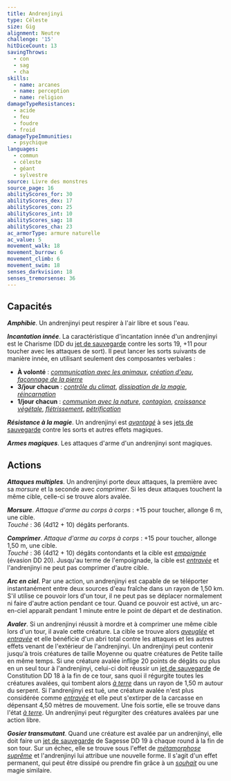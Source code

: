 ```yaml
---
title: Andrenjinyi
type: Céleste
size: Gig
alignment: Neutre
challenge: '15'
hitDiceCount: 13
savingThrows:
  - con
  - sag
  - cha
skills:
  - name: arcanes
  - name: perception
  - name: religion
damageTypeResistances:
  - acide
  - feu
  - foudre
  - froid
damageTypeImmunities:
  - psychique
languages:
  - commun
  - céleste
  - géant
  - sylvestre
source: Livre des monstres
source_page: 16
abilityScores_for: 30
abilityScores_dex: 17
abilityScores_con: 25
abilityScores_int: 10
abilityScores_sag: 18
abilityScores_cha: 23
ac_armorType: armure naturelle
ac_value: 5
movement_walk: 18
movement_burrow: 6
movement_climb: 6
movement_swim: 18
senses_darkvision: 18
senses_tremorsense: 36
---
```

## Capacités
_**Amphibie**_. Un andrenjinyi peut respirer à l'air libre et sous l'eau.

_**Incantation innée**_. La caractéristique d'incantation innée d'un andrenjinyi est le Charisme (DD du [jet de sauvegarde](/utiliser-les-caracteristiques/#jets-de-sauvegarde) contre les sorts 19, +11 pour toucher avec les attaques de sort). Il peut lancer les sorts suivants de manière innée, en utilisant seulement des composantes verbales :
* **À volonté** : [_communication avec les animaux_](/grimoire/communication-avec-les-animaux/), [_création d'eau_](/grimoire/creation-de-nourriture-et-d-eau/), [_façonnage de la pierre_](/grimoire/faconnage-de-la-pierre/)
* **3/jour chacun** : [_contrôle du climat_](/grimoire/controle-du-climat/), [_dissipation de la magie_](/grimoire/dissipation-de-la-magie/), [_réincarnation_](/grimoire/reincarnation/)
* **1/jour chacun** : [_communion avec la nature_](/grimoire/communion-avec-la-nature/), [_contagion_](/grimoire/contagion/), [_croissance végétale_](/grimoire/croissance-vegetale/), [_flétrissement_](/grimoire/fletrissement/), [_pétrification_](/grimoire/petrification/)

_**Résistance à la magie**_. Un andrenjinyi est [_avantagé_](/utiliser-les-caracteristiques/#avantage-et-desavantage) à ses [jets de sauvegarde](/utiliser-les-caracteristiques/#jets-de-sauvegarde) contre les sorts et autres effets magiques.

_**Armes magiques**_. Les attaques d'arme d'un andrenjinyi sont magiques.

## Actions
_**Attaques multiples**_. Un andrenjinyi porte deux attaques, la première avec sa _morsure_ et la seconde avec _comprimer_. Si les deux attaques touchent la même cible, celle-ci se trouve alors avalée.

_**Morsure**_. _Attaque d'arme au corps à corps_ : +15 pour toucher, allonge 6 m, une cible.  
_Touché_ : 36 (4d12 + 10) dégâts perforants.

_**Comprimer**_. _Attaque d'arme au corps à corps_ : +15 pour toucher, allonge 1,50 m, une cible.  
_Touché_ : 36 (4d12 + 10) dégâts contondants et la cible est [_empoignée_](/gerer-la-sante-du-personnage/#empoigne) (évasion DD 20). Jusqu'au terme de l'empoignade, la cible est [_entravée_](/gerer-la-sante-du-personnage/#entrave) et l'andrenjinyi ne peut pas comprimer d'autre cible.

_**Arc en ciel**_. Par une action, un andrenjinyi est capable de se téléporter instantanément entre deux sources d'eau fraîche dans un rayon de 1,50 km. S'il utilise ce pouvoir lors d'un tour, il ne peut pas se déplacer normalement ni faire d'autre action pendant ce tour. Quand ce pouvoir est activé, un arc-en-ciel apparaît pendant 1 minute entre le point de départ et de destination.

_**Avaler**_. Si un andrenjinyi réussit à mordre et à comprimer une même cible lors d'un tour, il avale cette créature. La cible se trouve alors [_aveuglée_](/gerer-la-sante-du-personnage/#aveugle) et [_entravée_](/gerer-la-sante-du-personnage/#entrave) et elle bénéficie d'un abri total contre les attaques et les autres effets venant de l'extérieur de l'andrenjinyi. Un andrenjinyi peut contenir jusqu'à trois créatures de taille Moyenne ou quatre créatures de Petite taille en même temps. Si une créature avalée inflige 20 points de dégâts ou plus en un seul tour à l'andrenjinyi, celui-ci doit réussir un [jet de sauvegarde](/utiliser-les-caracteristiques/#jets-de-sauvegarde) de Constitution DD 18 à la fin de ce tour, sans quoi il régurgite toutes les créatures avalées, qui tombent alors [_à terre_](/gerer-la-sante-du-personnage/#a-terre) dans un rayon de 1,50 m autour du serpent. Si l'andrenjinyi est tué, une créature avalée n'est plus considérée comme [_entravée_](/gerer-la-sante-du-personnage/#entrave) et elle peut s'extirper de la carcasse en dépensant 4,50 mètres de mouvement. Une fois sortie, elle se trouve dans l'état [_à terre_](/gerer-la-sante-du-personnage/#a-terre). Un andrenjinyi peut régurgiter des créatures avalées par une action libre.

_**Gosier transmutant**_. Quand une créature est avalée par un andrenjinyi, elle doit faire un [jet de sauvegarde](/utiliser-les-caracteristiques/#jets-de-sauvegarde) de Sagesse DD 19 à chaque round à la fin de son tour. Sur un échec, elle se trouve sous l'effet de [_métamorphose suprême_](/grimoire/metamorphose-supreme/) et l'andrenjinyi lui attribue une nouvelle forme. Il s'agit d'un effet permanent, qui peut être dissipé ou prendre fin grâce à un [_souhait_](/grimoire/souhait/) ou une magie similaire.

